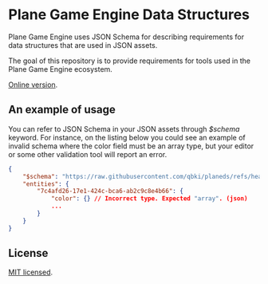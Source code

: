 # Plane Game Engine Data Structures

Plane Game Engine uses JSON Schema for describing requirements for data
structures that are used in JSON assets.

The goal of this repository is to provide requirements for tools used in the
Plane Game Engine ecosystem.

[Online version](https://qbki.github.io/planeds/).

## An example of usage

You can refer to JSON Schema in your JSON assets through *$schema* keyword. For
instance, on the listing below you could see an example of invalid schema where
the color field must be an array type, but your editor or some other validation
tool will report an error.

```json
{
    "$schema": "https://raw.githubusercontent.com/qbki/planeds/refs/heads/main/v0/entities.json",
    "entities": {
        "7c4afd26-17e1-424c-bca6-ab2c9c8e4b66": {
            "color": {} // Incorrect type. Expected "array". (json)
            ...
        }
    }
}
```

## License

[MIT licensed](./LICENSE).
